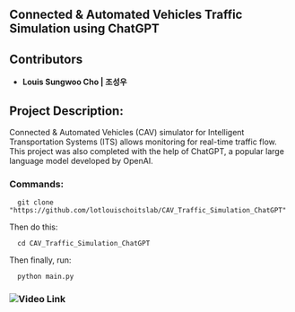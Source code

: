 ## Connected & Automated Vehicles Traffic Simulation using ChatGPT

## Contributors
- **Louis Sungwoo Cho | 조성우**

## Project Description:
Connected & Automated Vehicles (CAV) simulator for Intelligent Transportation Systems (ITS) allows monitoring for real-time traffic flow. This project was also completed with the help of ChatGPT, a popular large language model developed by OpenAI. 

### Commands:
      git clone "https://github.com/lotlouischoitslab/CAV_Traffic_Simulation_ChatGPT"
      
   Then do this:
   
      cd CAV_Traffic_Simulation_ChatGPT
      
   Then finally, run:
      
      python main.py

### ![Video Link](https://www.youtube.com/watch?v=VMuUVsUMxMo)
